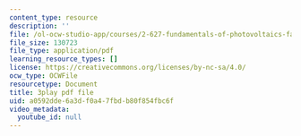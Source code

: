 ```yaml
---
content_type: resource
description: ''
file: /ol-ocw-studio-app/courses/2-627-fundamentals-of-photovoltaics-fall-2013/a0592dde6a3df0a47fbdb80f854fbc6f_uLbqhIp3ahc.pdf
file_size: 130723
file_type: application/pdf
learning_resource_types: []
license: https://creativecommons.org/licenses/by-nc-sa/4.0/
ocw_type: OCWFile
resourcetype: Document
title: 3play pdf file
uid: a0592dde-6a3d-f0a4-7fbd-b80f854fbc6f
video_metadata:
  youtube_id: null
---
```

